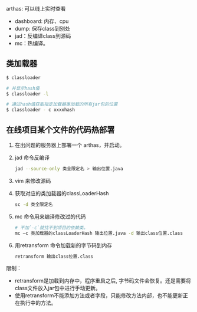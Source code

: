 

arthas: 可以线上实时查看
- dashboard: 内存、cpu
- dump: 保存class到别处 
- jad：反编译class到源码
- mc：热编译。

## 类加载器
```bash
$ classloader

# 并显示hash值
$ classloader -l

# 通过hash值获取指定加载器类加载的所有jar包的位置
$ classloader - c xxxxhash
```


## 在线项目某个文件的代码热部署

1. 在出问题的服务器上部署一个 arthas，并启动。
2. jad 命令反编译
   
   ```bash
   jad --source-only 类全限定名 > 输出位置.java
   ```
3. vim 来修改源码
4. 获取对应的类加载器的classLoaderHash
    
    ```bash
    sc -d 类全限定名
    ```
5. mc 命令用来编译修改过的代码
   
    ```bash
    # 不加`-c`就找不到项目的依赖类。
    mc –c 类加载器的classLoaderHash 输出位置.java -d 输出class位置.class
    ```
6. 用retransform 命令加载新的字节码到内存
   
    ```bash
    retransform 输出class位置.class
    ```

限制：
- retransform是加载到内存中，程序重启之后, 字节码文件会恢复。还是需要将class文件放入jar包中进行手动更新。
- 使用retransform不能添加方法或者字段，只能修改方法内部，也不能更新正在执行中的方法。
